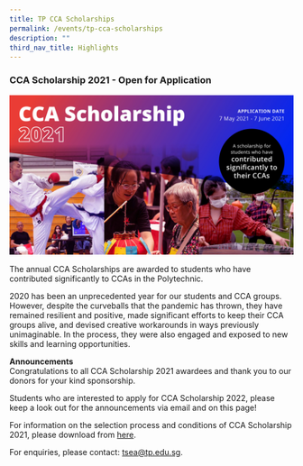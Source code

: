 ```yaml
---
title: TP CCA Scholarships
permalink: /events/tp-cca-scholarships
description: ""
third_nav_title: Highlights
---
```


### CCA Scholarship 2021 - Open for Application

![CCAScholarship2021](/images/ccascholarship-image.jpg)

The annual CCA Scholarships are awarded to students who have contributed significantly to CCAs in the Polytechnic.

2020 has been an unprecedented year for our students and CCA groups. However, despite the curveballs that the pandemic has thrown, they have remained resilient and positive, made significant efforts to keep their CCA groups alive, and devised creative workarounds in ways previously unimaginable. In the process, they were also engaged and exposed to new skills and learning opportunities.

**Announcements**<br>
Congratulations to all CCA Scholarship 2021 awardees and thank you to our donors for your kind sponsorship.

Students who are interested to apply for CCA Scholarship 2022, please keep a look out for the announcements via email and on this page! 

For information on the selection process and conditions of CCA Scholarship 2021, please download from [here](/files/tsea/ccascholarshipcriteria.pdf).

For enquiries, please contact: <a href="mailto:tsea@tp.edu.sg">tsea@tp.edu.sg</a>.